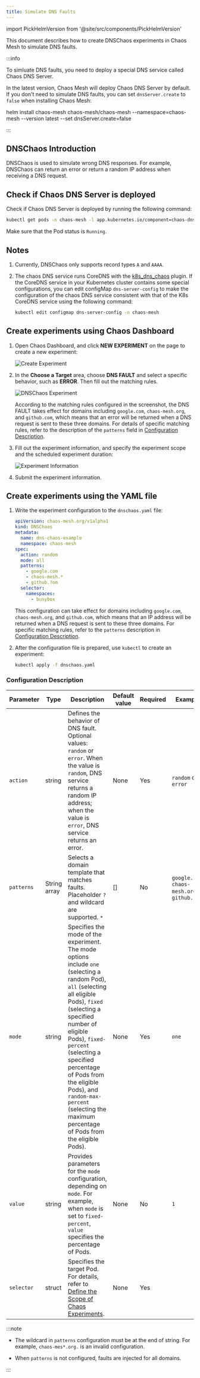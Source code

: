 ```yaml
---
title: Simulate DNS Faults
---
```


import PickHelmVersion from '@site/src/components/PickHelmVersion'

This document describes how to create DNSChaos experiments in Chaos Mesh to simulate DNS faults.

:::info

To simluate DNS faults, you need to deploy a special DNS service called Chaos DNS Server.

In the latest version, Chaos Mesh will deploy Chaos DNS Server by default. If you don't need to simulate DNS faults, you can set `dnsServer.create` to `false` when installing Chaos Mesh:

<PickHelmVersion className="language-bash">
  helm install chaos-mesh chaos-mesh/chaos-mesh --namespace=chaos-mesh --version latest --set dnsServer.create=false
</PickHelmVersion>

:::

## DNSChaos Introduction

DNSChaos is used to simulate wrong DNS responses. For example, DNSChaos can return an error or return a random IP address when receiving a DNS request.

## Check if Chaos DNS Server is deployed

Check if Chaos DNS Server is deployed by running the following command:

```bash
kubectl get pods -n chaos-mesh -l app.kubernetes.io/component=chaos-dns-server
```

Make sure that the Pod status is `Running`.

## Notes

1. Currently, DNSChaos only supports record types `A` and `AAAA`.

2. The chaos DNS service runs CoreDNS with the [k8s\_dns\_chaos](https://github.com/chaos-mesh/k8s_dns_chaos) plugin. If the CoreDNS service in your Kubernetes cluster contains some special configurations, you can edit configMap `dns-server-config` to make the configuration of the chaos DNS service consistent with that of the K8s CoreDNS service using the following command:

   ```bash
   kubectl edit configmap dns-server-config -n chaos-mesh
   ```

## Create experiments using Chaos Dashboard

1. Open Chaos Dashboard, and click **NEW EXPERIMENT** on the page to create a new experiment:

   ![Create Experiment](./img/create-new-exp.png)

2. In the **Choose a Target** area, choose **DNS FAULT** and select a specific behavior, such as **ERROR**. Then fill out the matching rules.

   ![DNSChaos Experiment](./img/dnschaos-exp.png)

   According to the matching rules configured in the screenshot, the DNS FAULT takes effect for domains including `google.com`, `chaos-mesh.org`, and `github.com`, which means that an error will be returned when a DNS request is sent to these three domains. For details of specific matching rules, refer to the description of the `patterns` field in [Configuration Description](#configuration-description).

3. Fill out the experiment information, and specify the experiment scope and the scheduled experiment duration:

   ![Experiment Information](./img/exp-info.png)

4. Submit the experiment information.

## Create experiments using the YAML file

1. Write the experiment configuration to the `dnschaos.yaml` file:

   ```yaml
   apiVersion: chaos-mesh.org/v1alpha1
   kind: DNSChaos
   metadata:
     name: dns-chaos-example
     namespace: chaos-mesh
   spec:
     action: random
     mode: all
     patterns:
       - google.com
       - chaos-mesh.*
       - github.?om
     selector:
       namespaces:
         - busybox
   ```

   This configuration can take effect for domains including `google.com`, `chaos-mesh.org`, and `github.com`, which means that an IP address will be returned when a DNS request is sent to these three domains. For specific matching rules, refer to the `patterns` description in [Configuration Description](#configuration-description).

2. After the configuration file is prepared, use `kubectl` to create an experiment:

   ```bash
   kubectl apply -f dnschaos.yaml
   ```

### Configuration Description

| Parameter  | Type         | Description                                                                                                                                                                                                                                                                                                                                                                 | Default value | Required | Example                                      |
| ---------- | ------------ | --------------------------------------------------------------------------------------------------------------------------------------------------------------------------------------------------------------------------------------------------------------------------------------------------------------------------------------------------------------------------- | ------------- | -------- | -------------------------------------------- |
| `action`   | string       | Defines the behavior of DNS fault. Optional values: `random` or `error`. When the value is `random`, DNS service returns a random IP address; when the value is `error`, DNS service returns an error.                                                                                                                                                                      | None          | Yes      | `random` or `error`                          |
| `patterns` | String array | Selects a domain template that matches faults. Placeholder `?` and wildcard are supported. `*`                                                                                                                                                                                                                                                                              | \[]           | No       | `google.com`, `chaos-mesh.org`, `github.com` |
| `mode`     | string       | Specifies the mode of the experiment. The mode options include `one` (selecting a random Pod), `all` (selecting all eligible Pods), `fixed` (selecting a specified number of eligible Pods), `fixed-percent` (selecting a specified percentage of Pods from the eligible Pods), and `random-max-percent` (selecting the maximum percentage of Pods from the eligible Pods). | None          | Yes      | `one`                                        |
| `value`    | string       | Provides parameters for the `mode` configuration, depending on `mode`. For example, when `mode` is set to `fixed-percent`, `value` specifies the percentage of Pods.                                                                                                                                                                                                        | None          | No       | `1`                                          |
| `selector` | struct       | Specifies the target Pod. For details, refer to [Define the Scope of Chaos Experiments](./define-chaos-experiment-scope.md).                                                                                                                                                                                                                                                | None          | Yes      |                                              |

:::note

- The wildcard in `patterns` configuration must be at the end of string. For example, `chaos-mes*.org.` is an invalid configuration.

- When `patterns` is not configured, faults are injected for all domains.

:::
